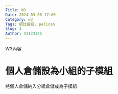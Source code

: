 ```yaml
---
Title: W3
Date: 2024-03-08 17:00
Category: w3
Tags: 網誌編寫, pelican
Slug: 3
Author: 41123145
---
```


W3內容

<!-- PELICAN_END_SUMMARY -->

# 個人倉儲設為小組的子模組
將個人倉儲納入分組倉儲成為子模組


